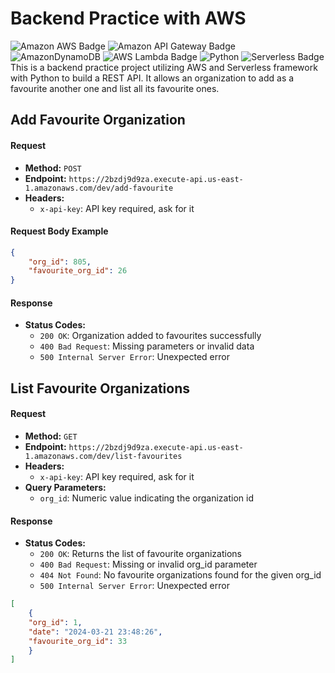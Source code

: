 # Backend Practice with AWS

![Amazon AWS Badge](https://img.shields.io/badge/Amazon%20AWS-232F3E?logo=amazonaws&logoColor=fff&style=for-the-badge) ![Amazon API Gateway Badge](https://img.shields.io/badge/Amazon%20API%20Gateway-FF4F8B?logo=amazonapigateway&logoColor=fff&style=for-the-badge) ![AmazonDynamoDB](https://img.shields.io/badge/Amazon%20DynamoDB-4053D6?style=for-the-badge&logo=Amazon%20DynamoDB&logoColor=white) ![AWS Lambda Badge](https://img.shields.io/badge/AWS%20Lambda-F90?logo=awslambda&logoColor=fff&style=for-the-badge) ![Python](https://img.shields.io/badge/python-3670A0?style=for-the-badge&logo=python&logoColor=ffdd54) ![Serverless Badge](https://img.shields.io/badge/Serverless-FD5750?logo=serverless&logoColor=fff&style=for-the-badge)
This is a backend practice project utilizing AWS and Serverless framework with Python to build a REST API. It allows an organization to add as a favourite another one and list all its favourite ones.

## Add Favourite Organization

#### Request

- **Method:** `POST`
- **Endpoint:** `https://2bzdj9d9za.execute-api.us-east-1.amazonaws.com/dev/add-favourite`
- **Headers:** 
  - `x-api-key`: API key required, ask for it

#### Request Body Example

```json
{
    "org_id": 805,
    "favourite_org_id": 26
}
```

#### Response

- **Status Codes:**
  - `200 OK`: Organization added to favourites successfully
  - `400 Bad Request`: Missing parameters or invalid data
  - `500 Internal Server Error`: Unexpected error


## List Favourite Organizations

#### Request

- **Method:** `GET`
- **Endpoint:** `https://2bzdj9d9za.execute-api.us-east-1.amazonaws.com/dev/list-favourites`
- **Headers:** 
  - `x-api-key`: API key required, ask for it
- **Query Parameters:**
  - `org_id`: Numeric value indicating the organization id

#### Response

- **Status Codes:**
  - `200 OK`: Returns the list of favourite organizations
  - `400 Bad Request`: Missing or invalid org_id parameter
  - `404 Not Found`: No favourite organizations found for the given org_id
  - `500 Internal Server Error`: Unexpected error

```json
[
    {
    "org_id": 1,
    "date": "2024-03-21 23:48:26",
    "favourite_org_id": 33
    }
]
```

